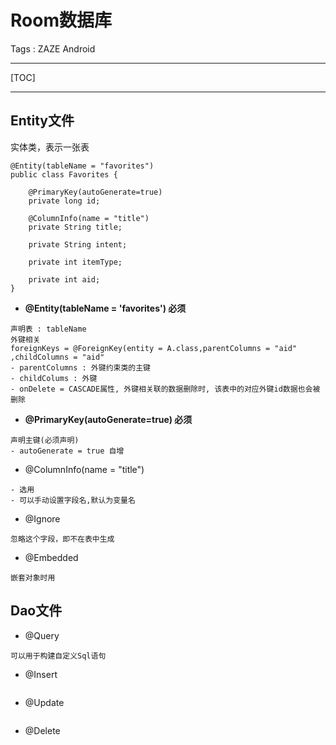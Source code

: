 # Room数据库

Tags : ZAZE Android

---

[TOC]

---

## Entity文件

实体类，表示一张表

```
@Entity(tableName = "favorites")
public class Favorites {

    @PrimaryKey(autoGenerate=true)
    private long id;

    @ColumnInfo(name = "title") 
    private String title;

    private String intent;

    private int itemType;
    
    private int aid;
}
```

- **@Entity(tableName = 'favorites') 必须**
```
声明表 : tableName
外键相关
foreignKeys = @ForeignKey(entity = A.class,parentColumns = "aid" ,childColumns = "aid"
- parentColumns : 外键约束类的主键
- childColums : 外键
- onDelete = CASCADE属性, 外键相关联的数据删除时, 该表中的对应外键id数据也会被删除
```

- **@PrimaryKey(autoGenerate=true) 必须**
```
声明主键(必须声明)
- autoGenerate = true 自增
```

- @ColumnInfo(name = "title") 
```
- 选用
- 可以手动设置字段名,默认为变量名
```

- @Ignore 
```
忽略这个字段，即不在表中生成
```

- @Embedded
```
嵌套对象时用
```



## Dao文件

- @Query
```
可以用于构建自定义Sql语句
```

- @Insert
```
```

- @Update
```
```

- @Delete
```
```

